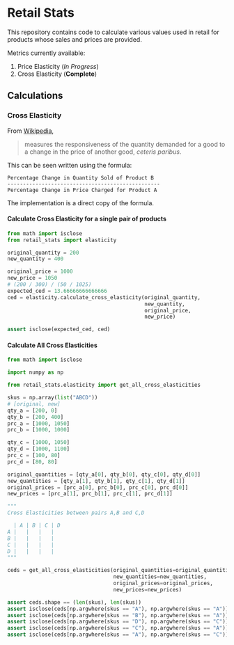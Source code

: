 # Retail Stats

This repository contains code to calculate various values used in retail for 
products whose sales and prices are provided.

Metrics currently available:

1. Price Elasticity (_In Progress_)
2. Cross Elasticity (**Complete**)

## Calculations


### Cross Elasticity
From [Wikipedia](https://en.wikipedia.org/wiki/Cross_elasticity_of_demand), 
> measures the responsiveness of the quantity demanded for a good to a change 
>in the price of another good, _ceteris paribus_.

This can be seen written using the formula:

```
Percentage Change in Quantity Sold of Product B
-------------------------------------------------
Percentage Change in Price Charged for Product A
``` 

The implementation is a direct copy of the formula. 

#### Calculate Cross Elasticity for a single pair of products
```python
from math import isclose
from retail_stats import elasticity

original_quantity = 200
new_quantity = 400

original_price = 1000
new_price = 1050
# (200 / 300) / (50 / 1025)
expected_ced = 13.66666666666666
ced = elasticity.calculate_cross_elasticity(original_quantity, 
                                            new_quantity, 
                                            original_price, 
                                            new_price)

assert isclose(expected_ced, ced)
```

#### Calculate All Cross Elasticities

```python
from math import isclose

import numpy as np

from retail_stats.elasticity import get_all_cross_elasticities

skus = np.array(list("ABCD"))
# [original, new]
qty_a = [200, 0]
qty_b = [200, 400]
prc_a = [1000, 1050]
prc_b = [1000, 1000]

qty_c = [1000, 1050]
qty_d = [1000, 1100]
prc_c = [100, 80]
prc_d = [80, 80]

original_quantities = [qty_a[0], qty_b[0], qty_c[0], qty_d[0]]
new_quantities = [qty_a[1], qty_b[1], qty_c[1], qty_d[1]]
original_prices = [prc_a[0], prc_b[0], prc_c[0], prc_d[0]]
new_prices = [prc_a[1], prc_b[1], prc_c[1], prc_d[1]]

"""
Cross Elasticities between pairs A,B and C,D

  | A | B | C | D 
A |   |   |   |
B |   |   |   | 
C |   |   |   | 
D |   |   |   |
"""

ceds = get_all_cross_elasticities(original_quantities=original_quantities,
                                  new_quantities=new_quantities,
                                  original_prices=original_prices,
                                  new_prices=new_prices)

assert ceds.shape == (len(skus), len(skus))
assert isclose(ceds[np.argwhere(skus == "A"), np.argwhere(skus == "A")], -41)
assert isclose(ceds[np.argwhere(skus == "B"), np.argwhere(skus == "A")], 13.66666666666666)
assert isclose(ceds[np.argwhere(skus == "D"), np.argwhere(skus == "C")], -0.4285714286)
assert isclose(ceds[np.argwhere(skus == "C"), np.argwhere(skus == "A")], 1)
assert isclose(ceds[np.argwhere(skus == "A"), np.argwhere(skus == "C")], 9)

```
